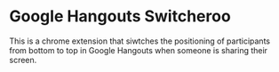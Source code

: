 # Google Hangouts Switcheroo

This is a chrome extension that siwtches the positioning of participants from bottom to top in Google Hangouts when someone is sharing their screen.

